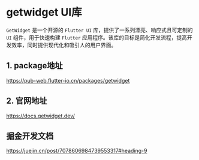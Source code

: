 # getwidget UI库


`GetWidget` 是一个开源的 `Flutter UI` 库，提供了一系列漂亮、响应式且可定制的 `UI` 组件，用于快速构建 `Flutter` 应用程序。该库的目标是简化开发流程，提高开发效率，同时提供现代化和吸引人的用户界面。

## 1. package地址

https://pub-web.flutter-io.cn/packages/getwidget


## 2. 官网地址

https://docs.getwidget.dev/


## 掘金开发文档

https://juejin.cn/post/7078606984739553317#heading-9